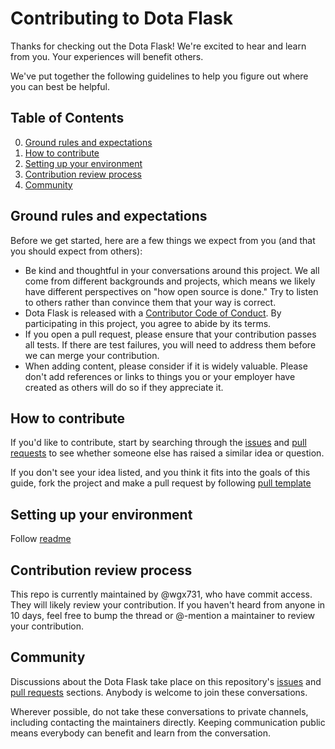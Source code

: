 # Contributing to Dota Flask

Thanks for checking out the Dota Flask! We're excited to hear and learn from you. Your experiences will benefit others.

We've put together the following guidelines to help you figure out where you can best be helpful.

## Table of Contents

0. [Ground rules and expectations](#ground-rules-and-expectations)
0. [How to contribute](#how-to-contribute)
0. [Setting up your environment](#setting-up-your-environment)
0. [Contribution review process](#contribution-review-process)
0. [Community](#community)

## Ground rules and expectations

Before we get started, here are a few things we expect from you (and that you should expect from others):

* Be kind and thoughtful in your conversations around this project. We all come from different backgrounds and projects, which means we likely have different perspectives on "how open source is done." Try to listen to others rather than convince them that your way is correct.
* Dota Flask is released with a [Contributor Code of Conduct](./CODE_OF_CONDUCT.md). By participating in this project, you agree to abide by its terms.
* If you open a pull request, please ensure that your contribution passes all tests. If there are test failures, you will need to address them before we can merge your contribution.
* When adding content, please consider if it is widely valuable. Please don't add references or links to things you or your employer have created as others will do so if they appreciate it.

## How to contribute

If you'd like to contribute, start by searching through the [issues](https://github.com/wgx731/data-flask/issues) and [pull requests](https://github.com/wgx731/data-flask/pulls) to see whether someone else has raised a similar idea or question.

If you don't see your idea listed, and you think it fits into the goals of this guide, fork the project and make a pull request by following [pull template](./.github/PULL_REQUEST_TEMPLATE.md)

## Setting up your environment

Follow [readme](./README.md)

## Contribution review process

This repo is currently maintained by @wgx731, who have commit access. They will likely review your contribution. If you haven't heard from anyone in 10 days, feel free to bump the thread or @-mention a maintainer to review your contribution.

## Community

Discussions about the Dota Flask take place on this repository's [issues](https://github.com/wgx731/data-flask/issues) and [pull requests](https://github.com/wgx731/data-flask/pulls) sections. Anybody is welcome to join these conversations.

Wherever possible, do not take these conversations to private channels, including contacting the maintainers directly. Keeping communication public means everybody can benefit and learn from the conversation.
